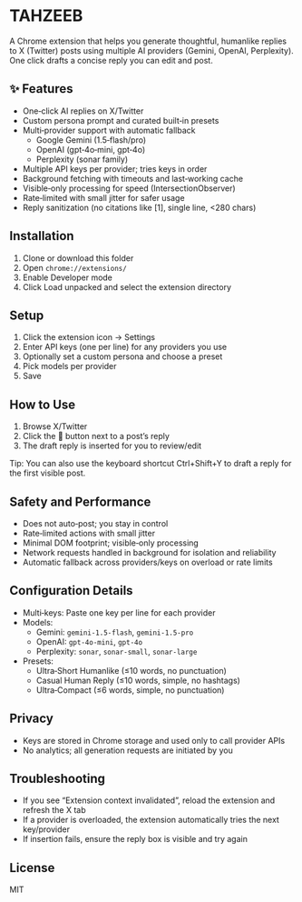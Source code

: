 # TAHZEEB

A Chrome extension that helps you generate thoughtful, humanlike replies to X (Twitter) posts using multiple AI providers (Gemini, OpenAI, Perplexity). One click drafts a concise reply you can edit and post.

## ✨ Features

- One‑click AI replies on X/Twitter
- Custom persona prompt and curated built‑in presets
- Multi‑provider support with automatic fallback
  - Google Gemini (1.5‑flash/pro)
  - OpenAI (gpt‑4o‑mini, gpt‑4o)
  - Perplexity (sonar family)
- Multiple API keys per provider; tries keys in order
- Background fetching with timeouts and last‑working cache
- Visible‑only processing for speed (IntersectionObserver)
- Rate‑limited with small jitter for safer usage
- Reply sanitization (no citations like [1], single line, <280 chars)

## Installation

1. Clone or download this folder
2. Open `chrome://extensions/`
3. Enable Developer mode
4. Click Load unpacked and select the extension directory

## Setup

1. Click the extension icon → Settings
2. Enter API keys (one per line) for any providers you use
3. Optionally set a custom persona and choose a preset
4. Pick models per provider
5. Save

## How to Use

1. Browse X/Twitter
2. Click the 🤖 button next to a post’s reply
3. The draft reply is inserted for you to review/edit

Tip: You can also use the keyboard shortcut Ctrl+Shift+Y to draft a reply for the first visible post.

## Safety and Performance

- Does not auto‑post; you stay in control
- Rate‑limited actions with small jitter
- Minimal DOM footprint; visible‑only processing
- Network requests handled in background for isolation and reliability
- Automatic fallback across providers/keys on overload or rate limits

## Configuration Details

- Multi‑keys: Paste one key per line for each provider
- Models:
  - Gemini: `gemini-1.5-flash`, `gemini-1.5-pro`
  - OpenAI: `gpt-4o-mini`, `gpt-4o`
  - Perplexity: `sonar`, `sonar-small`, `sonar-large`
- Presets:
  - Ultra‑Short Humanlike (≤10 words, no punctuation)
  - Casual Human Reply (≤10 words, simple, no hashtags)
  - Ultra‑Compact (≤6 words, simple, no punctuation)

## Privacy

- Keys are stored in Chrome storage and used only to call provider APIs
- No analytics; all generation requests are initiated by you

## Troubleshooting

- If you see “Extension context invalidated”, reload the extension and refresh the X tab
- If a provider is overloaded, the extension automatically tries the next key/provider
- If insertion fails, ensure the reply box is visible and try again

## License

MIT
